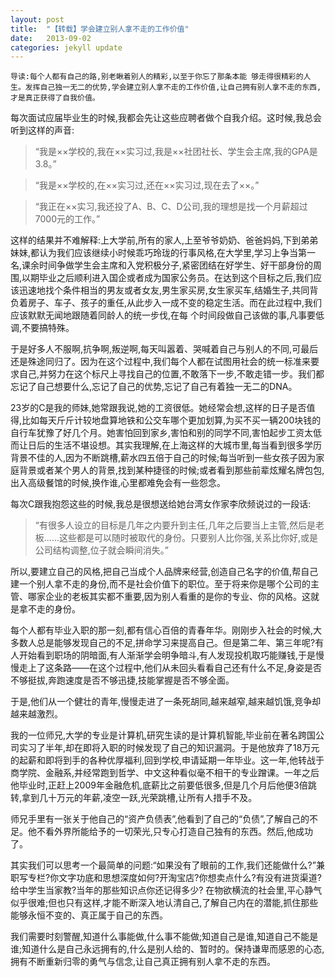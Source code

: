 ```yaml
---
layout: post
title:  "【转载】学会建立别人拿不走的工作价值"
date:   2013-09-02
categories: jekyll update
---
```


	导读:每个人都有自己的路,别老瞅着别人的精彩,以至于你忘了那条本能 够走得很精彩的人生。发挥自己独一无二的优势,学会建立别人拿不走的工作价值,让自己拥有别人拿不走的东西,才是真正获得了自我价值。

每次面试应届毕业生的时候,我都会先让这些应聘者做个自我介绍。这时候,我总会听到这样的声音:

>“我是××学校的,我在××实习过,我是××社团社长、学生会主席,我的GPA是3.8。”

>“我是××学校的,在××实习过,还在××实习过,现在去了××。”

>“我正在××实习,我还投了A、B、C、D公司,我的理想是找一个月薪超过7000元的工作。”

这样的结果并不难解释:上大学前,所有的家人,上至爷爷奶奶、爸爸妈妈,下到弟弟妹妹,都认为我们应该继续小时候乖巧玲珑的行事风格,在大学里,学习上争当第一名,课余时间争做学生会主席和入党积极分子,紧密团结在好学生、好干部身份的周围,以期毕业之后顺利进入国企或者成为国家公务员。在达到这个目标之后,我们应该迅速地找个条件相当的男友或者女友,男生家买房,女生家买车,结婚生子,共同背负着房子、车子、孩子的重任,从此步入一成不变的稳定生活。而在此过程中,我们应该默默无闻地跟随着同龄人的统一步伐,在每
个时间段做自己该做的事,凡事要低调,不要搞特殊。

于是好多人不服啊,抗争啊,叛逆啊,每天叫嚣着、哭喊着自己与别人的不同,可最后还是殊途同归了。因为在这个过程中,我们每个人都在试图用社会的统一标准来要求自己,并努力在这个标尺上寻找自己的位置,不敢落下一步,不敢走错一步。我们都忘记了自己想要什么,忘记了自己的优势,忘记了自己有着独一无二的DNA。

23岁的C是我的师妹,她常跟我说,她的工资很低。她经常会想,这样的日子是否值得,比如每天斤斤计较地盘算地铁和公交车哪个更加划算,为买不买一辆200块钱的自行车犹豫了好几个月。她害怕回到家乡,害怕和别的同学不同,害怕起步工资太低而让日后的生活不堪设想。其实我理解,在上海这样的大城市里,每当看到很多学历背景不佳的人,因为不断跳槽,薪水四五倍于自己的时候;每当听到一些女孩子因为家庭背景或者某个男人的背景,找到某种捷径的时候;或者看到那些前辈炫耀名牌包包,出入高级餐馆的时候,换作谁,心里都难免会有一些怨念。

每次C跟我抱怨这些的时候,我总是很想送给她台湾女作家李欣频说过的一段话:

>“有很多人设立的目标是几年之内要升到主任,几年之后要当上主管,然后是老板......这些都是可以随时被取代的身份。只要别人比你强,关系比你好,或是公司结构调整,位子就会瞬间消失。”

所以,要建立自己的风格,把自己当成个人品牌来经营,创造自己名字的价值,帮自己建一个别人拿不走的身份,而不是社会价值下的职位。至于将来你是哪个公司的主管、哪家企业的老板其实都不重要,因为别人看重的是你的专业、你的风格。这就是拿不走的身份。

每个人都有毕业入职的那一刻,都有信心百倍的青春年华。刚刚步入社会的时候,大多数人总是能够发现自己的不足,拼命学习来提高自己。但是第二年、第三年呢?有人开始看到职场的阴暗面,有人渐渐学会明争暗斗,有人发现投机取巧能赚钱,于是慢慢走上了这条路——在这个过程中,他们从未回头看看自己还有什么不足,身姿是否不够挺拔,奔跑速度是否不够迅捷,技能掌握是否不够全面。

于是,他们从一个健壮的青年,慢慢走进了一条死胡同,越来越窄,越来越饥饿,竞争却越来越激烈。

我的一位师兄,大学的专业是计算机,研究生读的是计算机智能,毕业前在著名跨国公司实习了半年,却在即将入职的时候发现了自己的知识漏洞。于是他放弃了18万元的起薪和即将到手的各种优厚福利,回到学校,申请延期一年毕业。这一年,他转战于商学院、金融系,并经常跑到哲学、中文这种看似毫不相干的专业蹭课。一年之后他毕业时,正赶上2009年金融危机,底薪比之前要低很多,但是几个月后他便3倍跳转,拿到几十万元的年薪,凌空一跃,光荣跳槽,让所有人措手不及。

师兄手里有一张关于他自己的“资产负债表”,他看到了自己的“负债”,了解自己的不足。他不看外界所能给予的一切荣光,只专心打造自己独有的东西。然后,他成功了。

其实我们可以思考一个最简单的问题:“如果没有了眼前的工作,我们还能做什么?”兼职写专栏?你文字功底和思想深度如何?开淘宝店?你想卖点什么?有没有进货渠道?给中学生当家教?当年的那些知识点你还记得多少?
在物欲横流的社会里,平心静气似乎很难;但也只有这样,才能不断深入地认清自己,了解自己内在的潜能,抓住那些能够永恒不变的、真正属于自己的东西。

我们需要时刻警醒,知道什么事能做,什么事不能做;知道自己是谁,知道自己不能是谁;知道什么是自己永远拥有的,什么是别人给的、暂时的。保持谦卑而感恩的心态,拥有不断重新归零的勇气与信念,让自己真正拥有别人拿不走的东西。